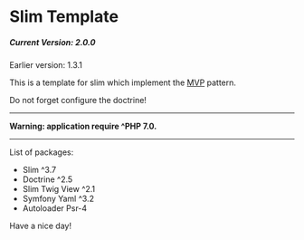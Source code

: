 <h1>Slim Template</h1>
<h5>Current Version: 2.0.0</h5>
<p>Earlier version: 1.3.1</p>

<main>
<p>This is a template for slim which implement the <a href="https://en.wikipedia.org/wiki/Model%E2%80%93view%E2%80%93presenter">MVP</a> pattern.</p>
<p>Do not forget configure the doctrine!</p>

<hr>
<b>Warning: application require ^PHP 7.0.</b>
<hr>
    
<p>List of packages:</p>
<ul>
    <li>Slim ^3.7</li>
    <li>Doctrine ^2.5</li>
    <li>Slim Twig View ^2.1</li>
    <li>Symfony Yaml ^3.2</li>
    <li>Autoloader Psr-4</li>
</ul>
</main>

<footer>
    <p>Have a nice day!</p>
</footer>